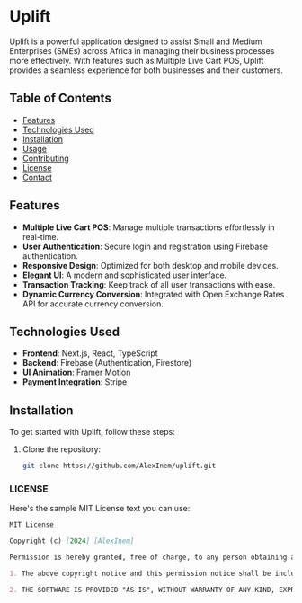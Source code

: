 # Uplift

Uplift is a powerful application designed to assist Small and Medium Enterprises (SMEs) across Africa in managing their business processes more effectively. With features such as Multiple Live Cart POS, Uplift provides a seamless experience for both businesses and their customers.

## Table of Contents

- [Features](#features)
- [Technologies Used](#technologies-used)
- [Installation](#installation)
- [Usage](#usage)
- [Contributing](#contributing)
- [License](#license)
- [Contact](#contact)

## Features

- **Multiple Live Cart POS**: Manage multiple transactions effortlessly in real-time.
- **User Authentication**: Secure login and registration using Firebase authentication.
- **Responsive Design**: Optimized for both desktop and mobile devices.
- **Elegant UI**: A modern and sophisticated user interface.
- **Transaction Tracking**: Keep track of all user transactions with ease.
- **Dynamic Currency Conversion**: Integrated with Open Exchange Rates API for accurate currency conversion.

## Technologies Used

- **Frontend**: Next.js, React, TypeScript
- **Backend**: Firebase (Authentication, Firestore)
- **UI Animation**: Framer Motion
- **Payment Integration**: Stripe

## Installation

To get started with Uplift, follow these steps:

1. Clone the repository:
   ```bash
   git clone https://github.com/AlexInem/uplift.git

### LICENSE

Here's the sample MIT License text you can use:

```markdown
MIT License

Copyright (c) [2024] [AlexInem]

Permission is hereby granted, free of charge, to any person obtaining a copy of this software and associated documentation files (the "Software"), to deal in the Software without restriction, including without limitation the rights to use, copy, modify, merge, publish, distribute, sublicense, and/or sell copies of the Software, and to permit persons to whom the Software is furnished to do so, subject to the following conditions:

1. The above copyright notice and this permission notice shall be included in all copies or substantial portions of the Software.

2. THE SOFTWARE IS PROVIDED "AS IS", WITHOUT WARRANTY OF ANY KIND, EXPRESS OR IMPLIED, INCLUDING BUT NOT LIMITED TO THE WARRANTIES OF MERCHANTABILITY, FITNESS FOR A PARTICULAR PURPOSE AND NONINFRINGEMENT. IN NO EVENT SHALL THE AUTHORS OR COPYRIGHT HOLDERS BE LIABLE FOR ANY CLAIM, DAMAGES OR OTHER LIABILITY, WHETHER IN AN ACTION OF CONTRACT, TORT OR OTHERWISE, ARISING FROM, OUT OF OR IN CONNECTION WITH THE SOFTWARE OR THE USE OR OTHER DEALINGS IN THE SOFTWARE.
